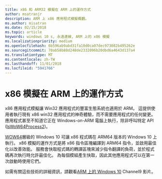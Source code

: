 ```yaml
---
title: x86 和 ARM32 模擬在 ARM 上的運作方式
author: msatranjr
description: ARM 上 x86 應用程式模擬概觀。
ms.author: misatran
ms.date: 02/15/2018
ms.topic: article
keywords: windows 10 s, 永遠連線, ARM 上的 x86 模擬
ms.localizationpriority: medium
ms.openlocfilehash: 6b596ab9abd31fa10d0ca07dec973082b495262e
ms.sourcegitcommit: 70ab58b88d248de2332096b20dbd6a4643d137a4
ms.translationtype: MT
ms.contentlocale: zh-TW
ms.lasthandoff: 11/01/2018
ms.locfileid: "5941766"
---
```

# <a name="how-x86-emulation-works-on-arm"></a>x86 模擬在 ARM 上的運作方式
x86 應用程式模擬讓 Win32 應用程式的豐富生態系統也適用於 ARM。 這提供使用者執行現有 x86 win32 應用程式的神奇體驗，而不需要應用程式的任何變更。 應用程式甚至不知道它正在 Windows-on-ARM 電腦上執行，除非呼叫特定 API ([IsWoW64Process2](https://msdn.microsoft.com/en-us/library/windows/desktop/mt804318.aspx))。

[WOW64](https://msdn.microsoft.com/en-us/library/windows/desktop/aa384249(v=vs.85).aspx)層級的 Windows 10 可讓 x86 程式碼在 ARM64 版本的 Windows 10 上執行。 x86 模擬的運作方式是將 x86 指令區塊編譯到 ARM64 指令，並啟用最佳化以改善效能。 服務會快取程式碼的轉譯區塊來減少指令翻譯的負荷，並於程式碼再次執行時允許最佳化。 為每個模組產生快取，因此其他應用程式可以在第一次啟動時使用它們。 

如需有關這些技術的詳細資訊，請觀看[ARM 上的 Windows 10](https://channel9.msdn.com/Events/Build/2017/P4171) Channel9 影片。 
